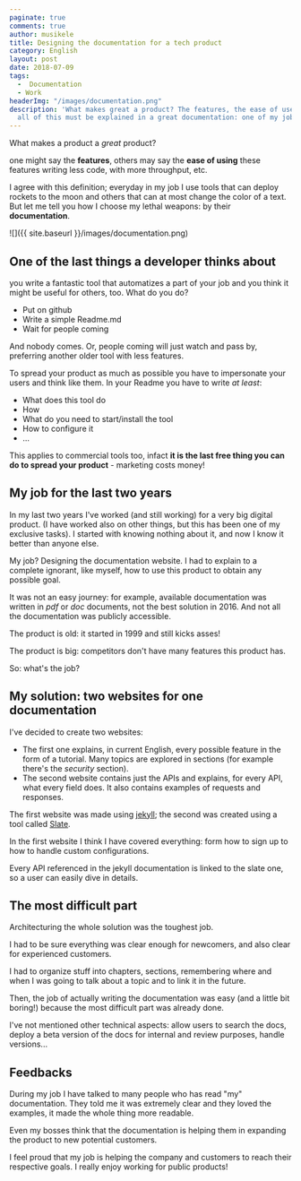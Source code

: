 ```yaml
---
paginate: true
comments: true
author: musikele
title: Designing the documentation for a tech product
category: English
layout: post
date: 2018-07-09
tags:
  -  Documentation
  - Work
headerImg: "/images/documentation.png"
description: 'What makes great a product? The features, the ease of use, and obviously
  all of this must be explained in a great documentation: one of my jobs. '
---
```

What makes a product a _great_ product?

one might say the **features**, others may say the **ease of using** these features writing less code, with more throughput, etc.

I agree with this definition; everyday in my job I use tools that can deploy rockets to the moon and others that can at most change the color of a text. But let me tell you how I choose my lethal weapons: by their **documentation**.

![]({{ site.baseurl }}/images/documentation.png)

## One of the last things a developer thinks about

you write a fantastic tool that automatizes a part of your job and you think it might be useful for others, too. What do you do?

* Put on github
* Write a simple Readme.md
* Wait for people coming

And nobody comes. Or, people coming will just watch and pass by, preferring another older tool with less features. 

To spread your product as much as possible you have to impersonate your users and think like them. In your Readme you have to write _at least_:

* What does this tool do
* How
* What do you need to start/install the tool
* How to configure it
* ... 

This applies to commercial tools too, infact **it is the last free thing you can do to spread your product** - marketing costs money! 

## My job for the last two years 

In my last two years I've worked (and still working) for a very big digital product. (I have worked also on other things, but this has been one of my exclusive tasks). I started with knowing nothing about it, and now I know it better than anyone else. 

My job? Designing the documentation website. I had to explain to a complete ignorant, like myself, how to use this product to obtain any possible goal. 

It was not an easy journey: for example, available documentation was written in _pdf_ or _doc_ documents, not the best solution in 2016. And not all the documentation was publicly accessible. 

The product is old: it started in 1999 and still kicks asses! 

The product is big: competitors don't have many features this product has. 

So: what's the job?

## My solution: two websites for one documentation 

I've decided to create two websites: 

* The first one explains, in current English, every possible feature in the form of a tutorial. Many topics are explored in sections (for example there's the _security_ section).
* The second website contains just the APIs and explains, for every API, what every field does. It also contains examples of requests and responses. 

The first website was made using [jekyll](Https://jekyllrb.com); the second was created using a tool called [Slate](https://github.com/lord/slate). 

In the first website I think I have covered everything: form how to sign up to how to handle custom configurations. 

Every API referenced in the jekyll documentation is linked to the slate one, so a user can easily dive in details.

## The most difficult part

Architecturing the whole solution was the toughest job.

I had to be sure everything was clear enough for newcomers, and also clear for experienced customers.

I had to organize stuff into chapters, sections, remembering where and when I was going to talk about a topic and to link it in the future.

Then, the job of actually writing the documentation was easy (and a little bit boring!) because the most difficult part was already done. 

I've not mentioned other technical aspects: allow users to search the docs, deploy a beta version of the docs for internal and review purposes, handle versions...

## Feedbacks

During my job I have talked to many people who has read "my" documentation. They told me it was extremely clear and they loved the examples, it made the whole thing more readable. 

Even my bosses think that the documentation is helping them in expanding the product to new potential  customers.

I feel proud that my job is helping the company and customers to reach their respective goals. I really enjoy working for public products! 